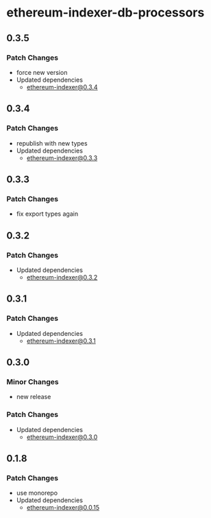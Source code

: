 # ethereum-indexer-db-processors

## 0.3.5

### Patch Changes

- force new version
- Updated dependencies
  - ethereum-indexer@0.3.4

## 0.3.4

### Patch Changes

- republish with new types
- Updated dependencies
  - ethereum-indexer@0.3.3

## 0.3.3

### Patch Changes

- fix export types again

## 0.3.2

### Patch Changes

- Updated dependencies
  - ethereum-indexer@0.3.2

## 0.3.1

### Patch Changes

- Updated dependencies
  - ethereum-indexer@0.3.1

## 0.3.0

### Minor Changes

- new release

### Patch Changes

- Updated dependencies
  - ethereum-indexer@0.3.0

## 0.1.8

### Patch Changes

- use monorepo
- Updated dependencies
  - ethereum-indexer@0.0.15
